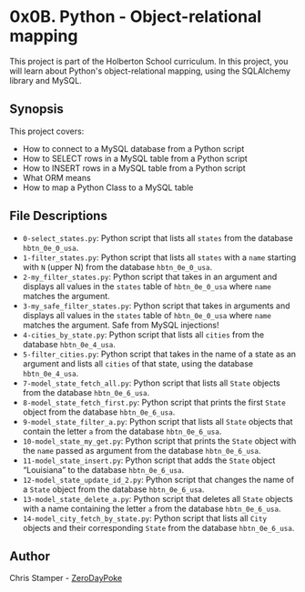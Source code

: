# 0x0B. Python - Object-relational mapping

This project is part of the Holberton School curriculum. In this project, you will learn about Python's object-relational mapping, using the SQLAlchemy library and MySQL.

## Synopsis

This project covers:

- How to connect to a MySQL database from a Python script
- How to SELECT rows in a MySQL table from a Python script
- How to INSERT rows in a MySQL table from a Python script
- What ORM means
- How to map a Python Class to a MySQL table

## File Descriptions

- `0-select_states.py`: Python script that lists all `states` from the database `hbtn_0e_0_usa`.
- `1-filter_states.py`: Python script that lists all `states` with a `name` starting with `N` (upper N) from the database `hbtn_0e_0_usa`.
- `2-my_filter_states.py`: Python script that takes in an argument and displays all values in the `states` table of `hbtn_0e_0_usa` where `name` matches the argument.
- `3-my_safe_filter_states.py`: Python script that takes in arguments and displays all values in the `states` table of `hbtn_0e_0_usa` where `name` matches the argument. Safe from MySQL injections!
- `4-cities_by_state.py`: Python script that lists all `cities` from the database `hbtn_0e_4_usa`.
- `5-filter_cities.py`: Python script that takes in the name of a state as an argument and lists all `cities` of that state, using the database `hbtn_0e_4_usa`.
- `7-model_state_fetch_all.py`: Python script that lists all `State` objects from the database `hbtn_0e_6_usa`.
- `8-model_state_fetch_first.py`: Python script that prints the first `State` object from the database `hbtn_0e_6_usa`.
- `9-model_state_filter_a.py`: Python script that lists all `State` objects that contain the letter `a` from the database `hbtn_0e_6_usa`.
- `10-model_state_my_get.py`: Python script that prints the `State` object with the `name` passed as argument from the database `hbtn_0e_6_usa`.
- `11-model_state_insert.py`: Python script that adds the `State` object “Louisiana” to the database `hbtn_0e_6_usa`.
- `12-model_state_update_id_2.py`: Python script that changes the name of a `State` object from the database `hbtn_0e_6_usa`.
- `13-model_state_delete_a.py`: Python script that deletes all `State` objects with a name containing the letter `a` from the database `hbtn_0e_6_usa`.
- `14-model_city_fetch_by_state.py`: Python script that lists all `City` objects and their corresponding `State` from the database `hbtn_0e_6_usa`.

## Author

Chris Stamper - [ZeroDayPoke](https://github.com/ZeroDayPoke)
